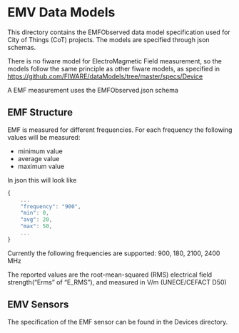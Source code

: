# EMV Data Models

This directory  contains  the EMFObserved data model specification used for City of Things (CoT) projects.
The models are specified through json schemas.

There is no fiware model for ElectroMagmetic Field measurement, so the models follow the same principle as other fiware models, as specified in <https://github.com/FIWARE/dataModels/tree/master/specs/Device>

A EMF measurement uses the EMFObserved.json schema

## EMF Structure

EMF is measured for different frequencies. For each frequency the following values will be measured:

- minimum value
- average value
- maximum value

In json this will look like

```javascript
{
    ...
    "frequency": "900",
    "min": 0,
    "avg": 20,
    "max": 50,
    ...
}
```

Currently the following frequencies are supported: 900, 180, 2100, 2400 MHz

The reported values are the root-mean-squared (RMS) electrical field strength(“Erms” of “E_RMS”), and measured in V/m (UNECE/CEFACT D50)

## EMV Sensors

The specification of the EMF sensor can be found in the Devices directory.
